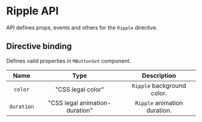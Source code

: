 # Ripple API

API defines props, events and others for the `Ripple` directive.

## Directive binding

Defines valid properties in `MButtonSet` component.

<div class="full-width d-table">

|    Name    |                              Type                               |         Description          |
| :--------: | :-------------------------------------------------------------: | :--------------------------: |
|  `color`   |       <span class="text--green">"CSS legal color"</span>        |  `Ripple` background color.  |
| `duration` | <span class="text--green">"CSS legal animation-duration"</span> | `Ripple` animation duration. |

</div>

